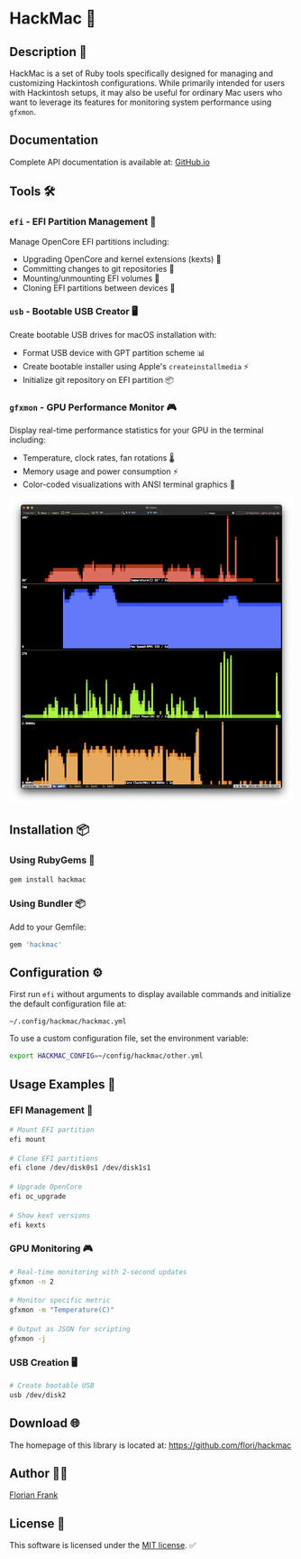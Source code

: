 # HackMac 🚀

## Description 📝

HackMac is a set of Ruby tools specifically designed for managing and
customizing Hackintosh configurations. While primarily intended for users with
Hackintosh setups, it may also be useful for ordinary Mac users who want to
leverage its features for monitoring system performance using `gfxmon`.

## Documentation

Complete API documentation is available at: [GitHub.io](https://flori.github.io/hackmac/)

## Tools 🛠️

### `efi` - EFI Partition Management 📁
Manage OpenCore EFI partitions including:
- Upgrading OpenCore and kernel extensions (kexts) 🔧
- Committing changes to git repositories 💾
- Mounting/unmounting EFI volumes 📌
- Cloning EFI partitions between devices 🔄

### `usb` - Bootable USB Creator 🖥️
Create bootable USB drives for macOS installation with:
- Format USB device with GPT partition scheme 📊
- Create bootable installer using Apple's `createinstallmedia` ⚡
- Initialize git repository on EFI partition 📦

### `gfxmon` - GPU Performance Monitor 🎮
Display real-time performance statistics for your GPU in the terminal including:
- Temperature, clock rates, fan rotations 🌡️
- Memory usage and power consumption ⚡
- Color-coded visualizations with ANSI terminal graphics 🎨

![gfxmon Screenshot](./img/gfxmon.png "gfxmon Screenshot")

## Installation 📦

### Using RubyGems 💎
```bash
gem install hackmac
```

### Using Bundler 📦
Add to your Gemfile:
```ruby
gem 'hackmac'
```

## Configuration ⚙️

First run `efi` without arguments to display available commands and initialize
the default configuration file at:
```
~/.config/hackmac/hackmac.yml
```

To use a custom configuration file, set the environment variable:
```bash
export HACKMAC_CONFIG=~/config/hackmac/other.yml
```

## Usage Examples 🎯

### EFI Management 📁
```bash
# Mount EFI partition
efi mount

# Clone EFI partitions
efi clone /dev/disk0s1 /dev/disk1s1

# Upgrade OpenCore
efi oc_upgrade

# Show kext versions
efi kexts
```

### GPU Monitoring 🎮
```bash
# Real-time monitoring with 2-second updates
gfxmon -n 2

# Monitor specific metric
gfxmon -m "Temperature(C)"

# Output as JSON for scripting
gfxmon -j
```

### USB Creation 🖥️
```bash
# Create bootable USB
usb /dev/disk2
```

## Download 🌐

The homepage of this library is located at:
https://github.com/flori/hackmac

## Author 👨‍💻

[Florian Frank](mailto:flori@ping.de)

## License 📄

This software is licensed under the [MIT license](LICENSE). ✅
